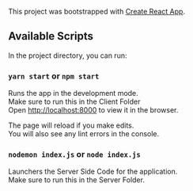 This project was bootstrapped with [Create React App](https://github.com/facebook/create-react-app).

## Available Scripts

In the project directory, you can run:

### `yarn start` or `npm start`


Runs the app in the development mode.<br />
Make sure to run this in the Client Folder <br />
Open [http://localhost:8000](http://localhost:8000) to view it in the browser.

The page will reload if you make edits.<br />
You will also see any lint errors in the console.

### `nodemon index.js` or `node index.js`

Launchers the Server Side Code for the application.<br />
Make sure to run this in the Server Folder.
